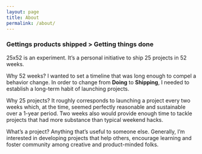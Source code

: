```yaml
---
layout: page
title: About
permalink: /about/
---
```



### Gettings products shipped > Getting things done


25x52 is an experiment. It&rsquo;s a personal initiative to ship 25 projects in 52 weeks.

Why 52 weeks? I wanted to set a timeline that was long enough to compel a behavior change. In order to change from **Doing** to **Shipping**, I needed to establish a long-term habit of launching projects.

Why 25 projects? It roughly corresponds to launching a project every two weeks which, at the time, seemed perfectly reasonable and sustainable over a 1-year period. Two weeks also would provide enough time to tackle projects that had more substance than typical weekend hacks.

What&rsquo;s a project? Anything that&rsquo;s useful to someone else. Generally, I&rsquo;m interested in developing projects that help others, encourage learning and foster community among creative and product-minded folks.
